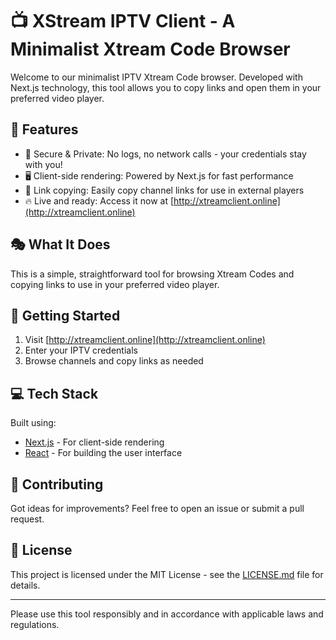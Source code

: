 # 📺 XStream IPTV Client - A Minimalist Xtream Code Browser

Welcome to our minimalist IPTV Xtream Code browser. Developed with Next.js technology, this tool allows you to copy links and open them in your preferred video player.

## 🌟 Features

- 🔐 Secure & Private: No logs, no network calls - your credentials stay with you!
- 🖥️ Client-side rendering: Powered by Next.js for fast performance
- 🔗 Link copying: Easily copy channel links for use in external players
- 🔥 Live and ready: Access it now at [http://xtreamclient.online](http://xtreamclient.online)

## 🎭 What It Does

This is a simple, straightforward tool for browsing Xtream Codes and copying links to use in your preferred video player.

## 🚀 Getting Started

1. Visit [http://xtreamclient.online](http://xtreamclient.online)
2. Enter your IPTV credentials
3. Browse channels and copy links as needed

## 💻 Tech Stack

Built using:
- [Next.js](https://nextjs.org/) - For client-side rendering
- [React](https://reactjs.org/) - For building the user interface

## 🤝 Contributing

Got ideas for improvements? Feel free to open an issue or submit a pull request.

## 📜 License

This project is licensed under the MIT License - see the [LICENSE.md](LICENSE.md) file for details.

---

Please use this tool responsibly and in accordance with applicable laws and regulations.
